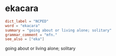 # ekacara

``` toml
dict_label = "NCPED"
word = "ekacara"
summary = "going about or living alone; solitary"
grammar_comment = "mfn."
see_also = ["eka"]
```

going about or living alone; solitary

